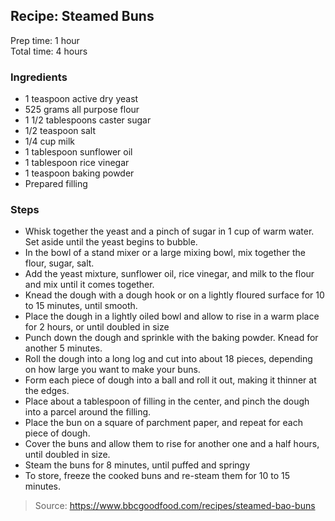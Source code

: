 ## Recipe: Steamed Buns
Prep time: 1 hour  
Total time: 4 hours  


### Ingredients
 - 1 teaspoon active dry yeast
 - 525 grams all purpose flour
 - 1 1/2 tablespoons caster sugar
 - 1/2 teaspoon salt
 - 1/4 cup milk
 - 1 tablespoon sunflower oil
 - 1 tablespoon rice vinegar
 - 1 teaspoon baking powder
 - Prepared filling

### Steps
 - Whisk together the yeast and a pinch of sugar in 1 cup of warm water. Set aside until the yeast begins to bubble.
 - In the bowl of a stand mixer or a large mixing bowl, mix together the flour, sugar, salt.
 - Add the yeast mixture, sunflower oil, rice vinegar, and milk to the flour and mix until it comes together.
 - Knead the dough with a dough hook or on a lightly floured surface for 10 to 15 minutes, until smooth.
 - Place the dough in a lightly oiled bowl and allow to rise in a warm place for 2 hours, or until doubled in size
 - Punch down the dough and sprinkle with the baking powder. Knead for another 5 minutes.
 - Roll the dough into a long log and cut into about 18 pieces, depending on how large you want to make your buns.
 - Form each piece of dough into a ball and roll it out, making it thinner at the edges.
 - Place about a tablespoon of filling in the center, and pinch the dough into a parcel around the filling.
 - Place the bun on a square of parchment paper, and repeat for each piece of dough.
 - Cover the buns and allow them to rise for another one and a half hours, until doubled in size.
 - Steam the buns for 8 minutes, until puffed and springy
 - To store, freeze the cooked buns and re-steam them for 10 to 15 minutes.

> Source: https://www.bbcgoodfood.com/recipes/steamed-bao-buns